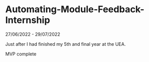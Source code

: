 # Automating-Module-Feedback-Internship
27/06/2022 - 29/07/2022 

Just after I had finished my 5th and final year at the UEA.

MVP complete
